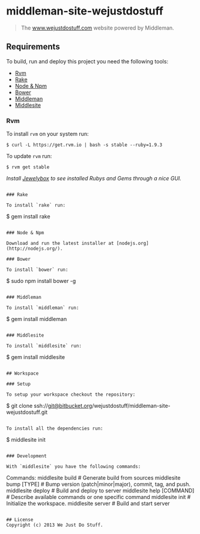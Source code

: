 # middleman-site-wejustdostuff

> The www.wejustdostuff.com website powered by Middleman.

## Requirements

To build, run and deploy this project you need the following tools:

* [Rvm](https://rvm.io/)
* [Rake](http://rake.rubyforge.org/)
* [Node & Npm](http://nodejs.org/)
* [Bower](http://twitter.github.com/bower/)
* [Middleman](http://middlemanapp.com)
* [Middlesite](https://github.com/franklinkim/middlesite)

### Rvm

To install `rvm` on your system run:

```
$ curl -L https://get.rvm.io | bash -s stable --ruby=1.9.3
```

To update `rvm` run:

```
$ rvm get stable
```

*Install [Jewelybox](http://jewelrybox.unfiniti.com/) to see installed Rubys and Gems through a nice GUI.*
```

### Rake

To install `rake` run:

```
$ gem install rake
```

### Node & Npm

Download and run the latest installer at [nodejs.org](http://nodejs.org/).

### Bower

To install `bower` run:

```
$ sudo npm install bower -g
```

### Middleman

To install `middleman` run:

```
$ gem install middleman
```

### Middlesite

To install `middlesite` run:

```
$ gem install middlesite
```

## Workspace

### Setup

To setup your workspace checkout the repository:

```
$ git clone ssh://git@bitbucket.org/wejustdostuff/middleman-site-wejustdostuff.git
```

To install all the dependencies run:

```
$ middlesite init
```

### Development

With `middlesite` you have the following commands:

```
Commands:
  middlesite build           # Generate build from sources
  middlesite bump [TYPE]     # Bump version (patch|minor|major), commit, tag, and push.
  middlesite deploy          # Build and deploy to server
  middlesite help [COMMAND]  # Describe available commands or one specific command
  middlesite init            # Initialize the workspace.
  middlesite server          # Build and start server
```

## License
Copyright (c) 2013 We Just Do Stuff.